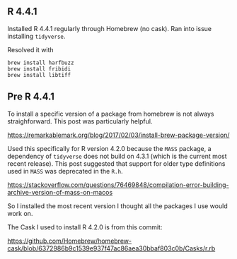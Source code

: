 ## R 4.4.1

Installed R 4.4.1 regularly through Homebrew (no cask). Ran into issue installing `tidyverse`.

Resolved it with

```
brew install harfbuzz
brew install fribidi
brew install libtiff
```

## Pre R 4.4.1

To install a specific version of a package from homebrew is not always straighforward. This post was particularly helpful.

https://remarkablemark.org/blog/2017/02/03/install-brew-package-version/  

Used this specifically for R version 4.2.0 because the `MASS` package, a dependency of `tidyverse` does not build on 4.3.1 (which is the current most recent release). This post suggested that support for older type definitions used in `MASS` was deprecated in the `R.h`.   

https://stackoverflow.com/questions/76469848/compilation-error-building-archive-version-of-mass-on-macos

So I installed the most recent version I thought all the packages I use would work on. 

The Cask I used to install R 4.2.0 is from this commit:

https://github.com/Homebrew/homebrew-cask/blob/6372986b9c1539e937f47ac86aea30bbaf803c0b/Casks/r.rb
